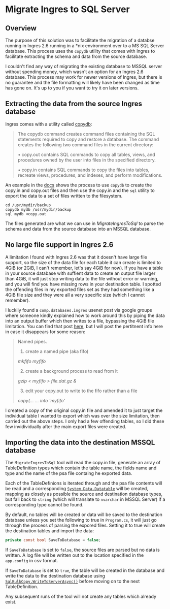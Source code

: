# Migrate Ingres to SQL Server

## Overview

The purpose of this solution was to facilitate the migration of a databse running in Ingres 2.6 running in a *nix environment over to a MS SQL Server database. This process uses the ```copydb``` utility that comes with Ingres to facilitate extracting the schema and data from the source database.

I couldn't find any way of migrating the existing database to MSSQL server without spending money, which wasn't an option for an Ingres 2.6 database. This process may work for newer versions of Ingres, but there is no guarantee and the file formatting will likely have been changed as time has gone on. It's up to you if you want to try it on later versions.

## Extracting the data from the source Ingres database

Ingres comes with a utility called [copydb](https://docs.actian.com/ingres/10.2/index.html#page/CommandRef/copydb_Command--Copy_and_Restore_a_Database.htm):

> The copydb command creates command files containing the SQL statements required to copy and restore a database. The command creates the following two command files in the current directory:
>
>• copy.out contains SQL commands to copy all tables, views, and procedures owned by the user into files in the specified directory.
>
>• copy.in contains SQL commands to copy the files into tables, recreate views, procedures, and indexes, and perform modifications.

An example in the [docs](https://docs.actian.com/ingres/10.2/index.html#page/CommandRef%2Fcopydb_Example_on_UNIX.htm%23) shows the process to use ```copydb``` to create the copy.in and copy.out files and then use the copy.in and the ```sql``` utility to export the data to a set of files written to the filesystem.

```shell
cd /usr/mydir/backup
copydb mydb /usr/mydir/backup
sql mydb <copy.out
```

The files generated are what we can use in *MigrateIngresToSql* to parse the schema and data from the source database into an MSSQL database.

## No large file support in Ingres 2.6

A limitation I found with Ingres 2.6 was that it doesn't have large file support, so the size of the data file for each table it can create is limited to 4GiB (or 2GiB, I can't remember, let's say 4GiB for now). If you have a table in your source database with suffient data to create an output file larger than 4GiB, it will just stop writing data to the file without error or warning, and you will find you have missing rows in your destination table. I spotted the offending files in my exported files set as they had something like a 4GiB file size and they were all a very specific size (which I cannot remember).

I luckily found a ```comp.databases.ingres``` usenet post via google groups where someone kindly explained how to work around this by piping the data into an output buffer which then writes to a file, bypassing the 4GiB file limitation. You can find that post [here](https://groups.google.com/g/comp.databases.ingres/c/t7OWVQzq_as/m/l_20X6bWTkAJ), but I will post the pertitnent info here in case it disappears for some reason:

> Named pipes.
> 1) create a named pipe (aka fifo)
>
> *mkfifo myfifo*
>
> 2) create a background process to read from it
>
> *gzip < myfifo > file.dat.gz &*
>
> 3) edit your copy.out to write to the fifo rather than a file
>
> *copy(...*
> *...*
> *into 'myfifo'*

I created a copy of the original copy.in file and amended it to just target the individual table I wanted to export which was over the size limitation, then carried out the above steps. I only had a few offending tables, so I did these few invidividually after the main export files were created.

## Importing the data into the destination MSSQL database

The ```MigrateIngresToSql``` tool will read the copy.in file, generate an array of TableDefinition types which contain the table name, the fields name and type and the name of the psa file containg he exported data.

Each of the TableDefinions is iterated through and the psa file contents will be read and a corresponding [```System.Data.Datatable```](https://docs.microsoft.com/en-us/dotnet/api/system.data.datatable?view=netframework-4.7.2) will be created, mapping as closely as possible the source and destination database types, but fall back to ```string``` (which will translate to ```nvarchar``` in MSSQL Server) if a corresponding type cannot be found.

By default, no tables will be created or data will be saved to the destination database unless you set the following to true in ```Program.cs```, it will just go through the process of parsing the expored files. Setting it to true will create the destination tables and import the data:

```csharp
private const bool SaveToDatabase = false;
```

If ```SaveToDatabase``` is set to ```false```, the source files are parsed but no data is written. A log file will be written out to the location specified in the ```app.config``` in csv format.

If ```SaveToDatabase``` is set to ```true```, the table will be created in the database and write the data to the destination database using [```SqlBulkCopy.WriteToServerAsync()```](https://docs.microsoft.com/en-us/dotnet/api/system.data.sqlclient.sqlbulkcopy.writetoserverasync?view=netframework-4.7.2) before moving on to the next TableDefinition.

Any subsequent runs of the tool will not create any tables which already exist.
